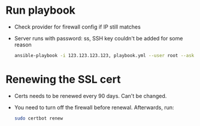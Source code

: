# Run playbook

- Check provider for firewall config if IP still matches

- Server runs with password: ss, SSH key couldn't be added for some reason

  ```bash
  ansible-playbook -i 123.123.123.123, playbook.yml --user root --ask-pass -e azure_key=XXXXXXXXXXX
  ```

  



# Renewing the SSL cert

- Certs needs to be renewed every 90 days. Can't be changed.

- You need to turn off the firewall before renewal. Afterwards, run:

  ```bash
  sudo certbot renew
  ```

  
